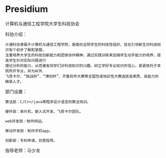 Presidium
=========

计算机与通信工程学院大学生科技协会


科协介绍：

	计通科协隶属于计算机与通信工程学院，是面向全院学生的科技性组织，旨在引领新生对科技知识有个初步了解和掌握，
	注重培养大学生的科技创新能力和团体协作精神，通过实践训练来加强学生动手能力的培养，提高学生针对实际问题进行
	理论分析的能力，从而激发同学们对科技知识的兴趣，树立学好专业知识的信心，紧紧依托于本院所开专业，并为ACM、
	飞思卡尔、“挑战杯”、“博创杯”、齐鲁软件大赛等全国性或地区性大赛选拔高素质、高能力的精英人才。
部门设置：

	算法部：C/C++/java等程序设计语言的算法培训。
	
	硬件部：单片机，嵌入式开发，飞思卡尔团队。
	
	web开发部：制作网站。
	
	移动开发部：制作手机app。
	
	创新部：专利申请，创意指导。
	
指导老师：马少龙